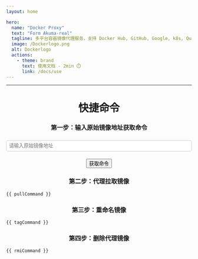 ```yaml
---
layout: home

hero:
  name: "Docker Proxy"
  text: "Form Akuma-real"
  tagline: 多平台容器镜像代理服务，支持 Docker Hub, GitHub, Google, k8s, Quay, Microsoft 等镜像仓库
  image: /Dockerlogo.png
  alt: Dockerlogo
  actions:
    - theme: brand
      text: 使用文档 - 2min ⏱️
      link: /docs/use
---
```


-----

<center><h1 class="title">快捷命令</h1></center>

<center><h3 class="step1">第一步：输入原始镜像地址获取命令</h3></center>

<pre class="shiki shiki-themes github-light github-dark vp-code"><code><span style="--shiki-light: #6F42C1; --shiki-dark: #B392F0;"><input type="input-vue" v-model="originalImage" placeholder="请输入原始镜像地址"  style="width: 100%; padding: 0.5em; margin: 0.5em 0; border: 1px solid #ccc; border-radius: 5px; box-sizing: border-box;"/></span></code></pre>

<center><button @click="generateCommands">获取命令</button></center>


<center><h3 class="step2">第二步：代理拉取镜像</h3></center>

```bash-vue
{{ pullCommand }}
```

<center><h3 class="step3">第三步：重命名镜像</h3></center>

```bash-vue
{{ tagCommand }}
```

<center><h3 class="step4">第四步：删除代理镜像</h3></center>

```bash-vue
{{ rmiCommand }}
```


<script>
export default {
  data() {
    return {
      originalImage: "",
      pullCommand: "docker pull mirror.june.ink/stilleshan/frpc:latest",
      tagCommand: "docker tag mirror.june.ink/stilleshan/frpc:latest stilleshan/frpc:latest",
      rmiCommand: "docker rmi mirror.june.ink/stilleshan/frpc:latest"
    };
  },
  methods: {
    generateCommands() {
      let mirrorImage = this.originalImage.replace(/^(?:(?:(?<registry>[^\/]+)\/)?(?<repo>[^\/]+)\/)?(?<name>[^:]+)(?::(?<tag>[^:]+))?$/, function (match, registry, repo, name, tag) {
        tag = tag === undefined ? 'latest' : tag;
        registry = registry === undefined ? 'docker.io' : registry;
        repo = repo === undefined ? 'library' : repo;
        if (name === undefined || registry != 'docker.io' && registry != 'ghcr.io' && registry != 'gcr.io' && registry != 'k8s.gcr.io' && registry != 'registry.k8s.io' && registry != 'quay.io' && registry != 'mcr.microsoft.com') {
          alert('暂不支持该镜像仓库的镜像加速服务！');
          return;
        }
        return registry + '/' + repo + '/' + name + ':' + tag;
      });

      mirrorImage = mirrorImage.replace('docker.io', 'mirror.june.ink');
      mirrorImage = mirrorImage.replace('ghcr.io', 'ghcr.june.ink');
      mirrorImage = mirrorImage.replace('gcr.io', 'gcr.june.ink');
      mirrorImage = mirrorImage.replace('k8s.gcr.io', 'k8s.june.ink');
      mirrorImage = mirrorImage.replace('registry.k8s.io', 'k8s.june.ink');
      mirrorImage = mirrorImage.replace('quay.io', 'quay.june.ink');
      mirrorImage = mirrorImage.replace('mcr.microsoft.com', 'mcr.june.ink');

      this.pullCommand = 'docker pull ' + mirrorImage;
      this.tagCommand = 'docker tag ' + mirrorImage + ' ' + this.originalImage;
      this.rmiCommand = 'docker rmi ' + mirrorImage;
    }
  }
};
</script>


<style>
#VPContent > div > div.vp-doc.container > div > div > center:nth-child(5) > button {
    list-style: none;
    box-sizing: inherit;
    margin: 0;
    font: inherit;
    vertical-align: baseline;
    position: relative;
    display: inline-block;
    cursor: pointer;
    border-radius: .5em;
    outline: 0;
    line-height: 3em;
    text-align: center;
    font-weight: 600;
    padding: 0 1.5em;
    border: 2px solid #fff;
    animation: none!important;
    transition: none!important;
    text-decoration: none;
    color: #fff!important;
    border-color: #5672cd;
    background: #5672cd;
}

</style>